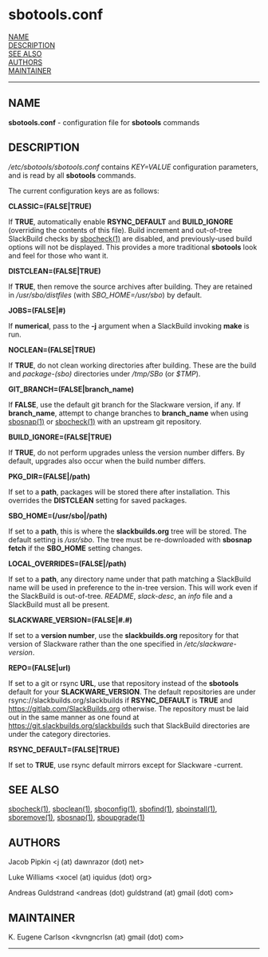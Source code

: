 # sbotools.conf

[NAME](#name)\
[DESCRIPTION](#description)\
[SEE ALSO](#see-also)\
[AUTHORS](#authors)\
[MAINTAINER](#maintainer)

------------------------------------------------------------------------

## NAME

**sbotools.conf** - configuration file for **sbotools** commands

## DESCRIPTION

*/etc/sbotools/sbotools.conf* contains *KEY=VALUE* configuration
parameters, and is read by all **sbotools** commands.

The current configuration keys are as follows:

**CLASSIC=(FALSE\|TRUE)**

If **TRUE**, automatically enable **RSYNC_DEFAULT** and **BUILD_IGNORE**
(overriding the contents of this file). Build increment and out-of-tree
SlackBuild checks by [sbocheck(1)](sbocheck.1.md) are disabled, and previously-used
build options will not be displayed. This provides a more traditional
**sbotools** look and feel for those who want it.

**DISTCLEAN=(FALSE\|TRUE)**

If **TRUE**, then remove the source archives after building. They are
retained in */usr/sbo/distfiles* (with *SBO_HOME=/usr/sbo*) by default.

**JOBS=(FALSE\|#)**

If **numerical**, pass to the **-j** argument when a SlackBuild invoking
**make** is run.

**NOCLEAN=(FALSE\|TRUE)**

If **TRUE**, do not clean working directories after building. These are
the build and *package-(sbo)* directories under */tmp/SBo* (or *\$TMP*).

**GIT_BRANCH=(FALSE\|branch_name)**

If **FALSE**, use the default git branch for the Slackware version, if
any. If **branch_name**, attempt to change branches to **branch_name**
when using [sbosnap(1)](sbosnap.1.md) or [sbocheck(1)](sbocheck.1.md) with an upstream git
repository.

**BUILD_IGNORE=(FALSE\|TRUE)**

If **TRUE**, do not perform upgrades unless the version number differs.
By default, upgrades also occur when the build number differs.

**PKG_DIR=(FALSE\|/path)**

If set to a **path**, packages will be stored there after installation.
This overrides the **DISTCLEAN** setting for saved packages.

**SBO_HOME=(/usr/sbo\|/path)**

If set to a **path**, this is where the **slackbuilds.org** tree will be
stored. The default setting is */usr/sbo*. The tree must be
re-downloaded with **sbosnap fetch** if the **SBO_HOME** setting
changes.

**LOCAL_OVERRIDES=(FALSE\|/path)**

If set to a **path**, any directory name under that path matching a
SlackBuild name will be used in preference to the in-tree version. This
will work even if the SlackBuild is out-of-tree. *README*, *slack-desc*,
an *info* file and a SlackBuild must all be present.

**SLACKWARE_VERSION=(FALSE\|#.#)**

If set to a **version number**, use the **slackbuilds.org** repository
for that version of Slackware rather than the one specified in
*/etc/slackware-version*.

**REPO=(FALSE\|url)**

If set to a git or rsync **URL**, use that repository instead of the
**sbotools** default for your **SLACKWARE_VERSION**. The default
repositories are under rsync://slackbuilds.org/slackbuilds if
**RSYNC_DEFAULT** is **TRUE** and <https://gitlab.com/SlackBuilds.org>
otherwise. The repository must be laid out in the same manner as one
found at <https://git.slackbuilds.org/slackbuilds> such that SlackBuild
directories are under the category directories.

**RSYNC_DEFAULT=(FALSE\|TRUE)**

If set to **TRUE**, use rsync default mirrors except for Slackware
-current.

## SEE ALSO

[sbocheck(1)](sbocheck.1.md), [sboclean(1)](sboclean.1.md), [sboconfig(1)](sboconfig.1.md), [sbofind(1)](sbofind.1.md), [sboinstall(1)](sboinstall.1.md),
[sboremove(1)](sboremove.1.md), [sbosnap(1)](sbosnap.1.md), [sboupgrade(1)](sboupgrade.1.md)

## AUTHORS

Jacob Pipkin \<j (at) dawnrazor (dot) net\>

Luke Williams \<xocel (at) iquidus (dot) org\>

Andreas Guldstrand \<andreas (dot) guldstrand (at) gmail (dot) com\>

## MAINTAINER

K. Eugene Carlson \<kvngncrlsn (at) gmail (dot) com\>

------------------------------------------------------------------------
